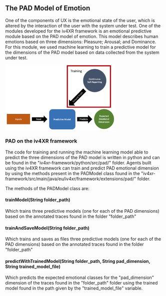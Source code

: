 ## The PAD Model of Emotion

One of the components of UX is the emotional state of the user, which is altered by the interaction of the user with the system under test. One of the modules developed for the iv4XR framework is an emotional predictive module based on the PAD model of emotion. This model describes human emotions based on three dimensions: Pleasure; Arousal; and Dominance. For this module, we used machine learning to train a predictive model for the dimensions of the PAD model based on data collected from the system under test.

<img src="./pad_architecture.png" width=70% height=70%>

### PAD on the iv4XR framework

The code for training and running the machine learning model able to predict the three dimensions of the PAD model is written in python and can be found in the "iv4xr-framework/python/src/pad/" folder. Agents built using the iv4XR framework can train and predict PAD emotional dimension by using the methods present in the PADModel class found in the "iv4xr-framework/src/main/java/eu/iv4xr/framework/extensions/pad/" folder.

The methods of the PADModel class are:

#### trainModel(String folder_path)

Which trains three predictive models (one for each of the PAD dimensions) based on the annotated traces found in the folder "folder_path"


#### trainAndSaveModel(String folder_path)

Which trains and saves as files three predictive models (one for each of the PAD dimensions) based on the annotated traces found in the folder "folder_path"

#### predictWithTrainedModel(String folder_path, String pad_dimension, String trained_model_file)

Which predicts the expected emotional classes for the "pad_dimension" dimension of the traces found in the "folder_path" folder using the trained model found in the path given by the "trained_model_file" variable.
